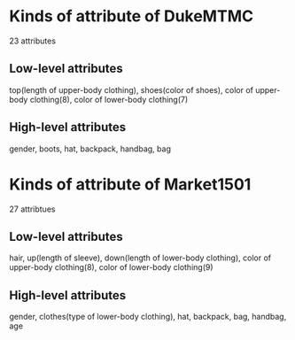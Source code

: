 # Kinds of attribute of DukeMTMC

23 attributes

## Low-level attributes

top(length of upper-body clothing), shoes(color of shoes), color of upper-body clothing(8), color of lower-body clothing(7)

## High-level attributes

gender, boots, hat, backpack, handbag, bag

# Kinds of attribute of Market1501

27 attribtues

## Low-level attributes

hair, up(length of sleeve), down(length of lower-body clothing), color of upper-body clothing(8), color of lower-body clothing(9)

## High-level attributes

gender, clothes(type of lower-body clothing), hat, backpack, bag, handbag, age



